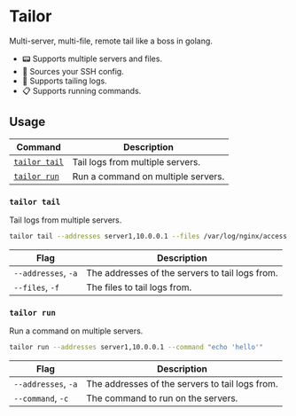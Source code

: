 # Tailor

Multi-server, multi-file, remote tail like a boss in golang.

- 📟 Supports multiple servers and files.
- 🔑 Sources your SSH config.
- 📖 Supports tailing logs.
- 📋 Supports running commands.

## Usage

| Command                       | Description                        |
| ----------------------------- | ---------------------------------- |
| [`tailor tail`](#tailor-tail) | Tail logs from multiple servers.   |
| [`tailor run`](#tailor-run)   | Run a command on multiple servers. |

### `tailor tail`

Tail logs from multiple servers.

```bash
tailor tail --addresses server1,10.0.0.1 --files /var/log/nginx/access.log /var/log/nginx/error.log
```

| Flag                | Description                                     |
| ------------------- | ----------------------------------------------- |
| `--addresses`, `-a` | The addresses of the servers to tail logs from. |
| `--files`, `-f`     | The files to tail logs from.                    |

### `tailor run`

Run a command on multiple servers.

```bash
tailor run --addresses server1,10.0.0.1 --command "echo 'hello'"
```

| Flag                | Description                                     |
| ------------------- | ----------------------------------------------- |
| `--addresses`, `-a` | The addresses of the servers to tail logs from. |
| `--command`, `-c`   | The command to run on the servers.              |
